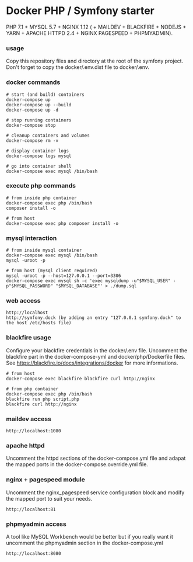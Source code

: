 Docker PHP / Symfony starter
============================ 

PHP 7.1 + MYSQL 5.7 + NGINX 1.12 ( + MAILDEV + BLACKFIRE + NODEJS + YARN + APACHE HTTPD 2.4 + NGINX PAGESPEED + PHPMYADMIN).

### usage

Copy this repository files and directory at the root of the symfony project. 
Don't forget to copy the docker/.env.dist file to docker/.env.

### docker commands
    
    # start (and build) containers
    docker-compose up
    docker-compose up --build
    docker-compose up -d
    
    # stop running containers
    docker-compose stop
    
    # cleanup containers and volumes
    docker-compose rm -v
    
    # display container logs
    docker-compose logs mysql
    
    # go into container shell
    docker-compose exec mysql /bin/bash

### execute php commands

    # from inside php container
    docker-compose exec php /bin/bash
    composer install -o

    # from host
    docker-compose exec php composer install -o

### mysql interaction
    
    # from inside mysql container
    docker-compose exec mysql /bin/bash
    mysql -uroot -p

    # from host (mysql client required)
    mysql -uroot -p --host=127.0.0.1 --port=3306
    docker-compose exec mysql sh -c 'exec mysqldump -u"$MYSQL_USER" -p"$MYSQL_PASSWORD" "$MYSQL_DATABASE"' > ./dump.sql

### web access

    http://localhost
    http://symfony.dock (by adding an entry "127.0.0.1 symfony.dock" to the host /etc/hosts file)

### blackfire usage

Configure your blackfire credentials in the docker/.env file. 
Uncomment the blackfire part in the docker-compose-yml and docker/php/Dockerfile files.
See https://blackfire.io/docs/integrations/docker for more informations.

    # from host
    docker-compose exec blackfire blackfire curl http://nginx
    
    # from php container
    docker-compose exec php /bin/bash
    blackfire run php script.php
    blackfire curl http://nginx

### maildev access

    http://localhost:1080

### apache httpd

Uncomment the httpd sections of the docker-compose.yml file and adapat the mapped ports in the docker-compose.override.yml file.

### nginx + pagespeed module

Uncomment the nginx_pagespeed service configuration block and modify the mapped port to suit your needs.

    http://localhost:81

### phpmyadmin access

A tool like MySQL Workbench would be better but if you really want it uncomment the phpmyadmin section in the docker-compose.yml

    http://localhost:8080
